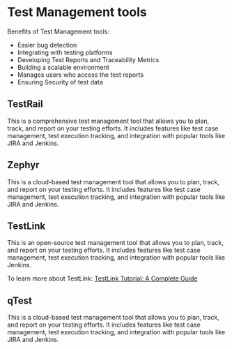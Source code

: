 # Test Management tools
Benefits of Test Management tools: 
- Easier bug detection
- Integrating with testing platforms
- Developing Test Reports and Traceability Metrics
- Building a scalable environment
- Manages users who access the test reports
- Ensuring Security of test data

## TestRail
This is a comprehensive test management tool that allows you to plan, track, and report on your testing efforts. It includes features like test case management, test execution tracking, and integration with popular tools like JIRA and Jenkins.

## Zephyr
This is a cloud-based test management tool that allows you to plan, track, and report on your testing efforts. It includes features like test case management, test execution tracking, and integration with popular tools like JIRA and Jenkins.

## TestLink
This is an open-source test management tool that allows you to plan, track, and report on your testing efforts. It includes features like test case management, test execution tracking, and integration with popular tools like Jenkins.

To learn more about TestLink: [TestLink Tutorial: A Complete Guide](https://www.guru99.com/testlink-tutorial-complete-guide.html#25)

## qTest
This is a cloud-based test management tool that allows you to plan, track, and report on your testing efforts. It includes features like test case management, test execution tracking, and integration with popular tools like JIRA and Jenkins.